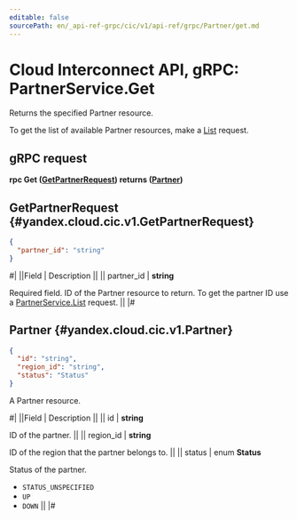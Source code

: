 ```yaml
---
editable: false
sourcePath: en/_api-ref-grpc/cic/v1/api-ref/grpc/Partner/get.md
---
```


# Cloud Interconnect API, gRPC: PartnerService.Get

Returns the specified Partner resource.

To get the list of available Partner resources, make a [List](/docs/cic/workload/api-ref/grpc/Partner/list#List) request.

## gRPC request

**rpc Get ([GetPartnerRequest](#yandex.cloud.cic.v1.GetPartnerRequest)) returns ([Partner](#yandex.cloud.cic.v1.Partner))**

## GetPartnerRequest {#yandex.cloud.cic.v1.GetPartnerRequest}

```json
{
  "partner_id": "string"
}
```

#|
||Field | Description ||
|| partner_id | **string**

Required field. ID of the Partner resource to return.
To get the partner ID use a [PartnerService.List](/docs/cic/workload/api-ref/grpc/Partner/list#List) request. ||
|#

## Partner {#yandex.cloud.cic.v1.Partner}

```json
{
  "id": "string",
  "region_id": "string",
  "status": "Status"
}
```

A Partner resource.

#|
||Field | Description ||
|| id | **string**

ID of the partner. ||
|| region_id | **string**

ID of the region that the partner belongs to. ||
|| status | enum **Status**

Status of the partner.

- `STATUS_UNSPECIFIED`
- `UP`
- `DOWN` ||
|#